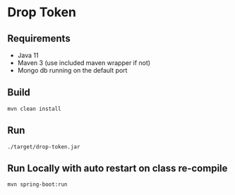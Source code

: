 # Drop Token

## Requirements 
 * Java 11
 * Maven 3 (use included maven wrapper if not)
 * Mongo db running on the default port  
  
## Build 
 `mvn clean install`
 
## Run 
   `./target/drop-token.jar`
## Run Locally with auto restart on class re-compile
   `mvn spring-boot:run` 